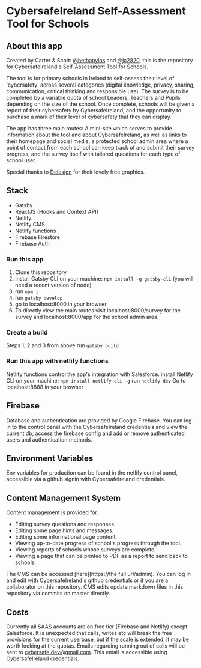 # CybersafeIreland Self-Assessment Tool for Schools

## About this app
Created by Carter & Scott: [@bethanyios](https://github.com/bethanyios) and [@jc2820](https://github.com/jc2820), this is the repository for CybersafeIreland's Self-Assessment Tool for Schools.

The tool is for primary schools in Ireland to self-assess their level of 'cybersafety' across several categories (digital knowledge, privacy, sharing, communication, critical thinking and responsible use). The survey is to be completed by a variable quota of school Leaders, Teachers and Pupils depending on the size of the school. Once complete, schools will be given a report of their cybersafety by CybersafeIreland, and the opportunity to purchase a mark of their level of cybersafety that they can display.

The app has three main routes: A mini-site which serves to provide information about the tool and about CybersafeIreland, as well as links to their homepage and social media, a protected school admin area where a point of contact from each school can keep track of and submit their survey progress, and the survey itself with tailored questions for each type of school user.

Special thanks to [Delesign](https://delesign.com/) for their lovely free graphics.

## Stack
* Gatsby
* ReactJS (Hooks and Context API)
* Netlify
* Netlify CMS
* Netlify functions
* Firebase Firestore
* Firebase Auth

### Run this app
1. Clone this repository
2. Install Gatsby CLI on your machine: `npm install -g gatsby-cli` (you will need a recent version of node) 
3. run `npm i`
4. run `gatsby develop`
5. go to localhost:8000 in your browser
6. To directly view the main routes visit localhost:8000/survey for the survey and localhost:8000/app for the school admin area.

### Create a build
Steps 1, 2 and 3 from above
run `gatsby build`

### Run this app with netlify functions
Netlify functions control the app's integration with Salesforce. 
install Netlify CLI on your machine: `npm install netlify-cli -g`
run `netlify dev`
Go to localhost:8888 in your browser

## Firebase
Database and authentication are provided by Google Firebase. You can log in to the control panel with the CybersafeIreland credentials and view the current db, access the firebase config and add or remove authenticated users and authentication methods.

## Environment Variables
Env variables for production can be found in the netlify control panel, accessible via a github signin with CybersafeIreland credentials.

## Content Management System
Content management is provided for: 
* Editing survey questions and responses.
* Editing some page hints and messages.
* Editing some informational page content.
* Viewing up-to-date progress of school's progress through the tool.
* Viewing reports of schools whose surveys are complete.
* Viewing a page that can be printed to PDF as a report to send back to schools.

The CMS can be accessed [here](https://the full url/admin). You can log in and edit with CybersafeIreland's github credentials or if you are a collaborator on this repository.
CMS edits update markdown files in this repository via commits on master directly.

## Costs
Currently all SAAS accounts are on free tier (Firebase and Netlify) except Salesforce. It is unexpected that calls, writes etc will break the free provisions for the current userbase, but if the scale is extended, it may be worth looking at the quotas. Emails regarding running out of calls will be sent to cybersafe.dev@gmail.com. This email is accessible using CybersafeIreland credentials.



